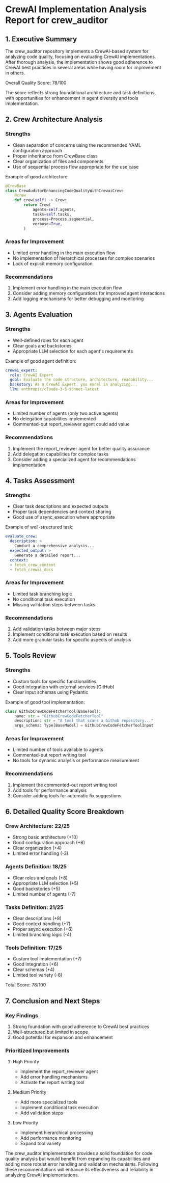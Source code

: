 # CrewAI Implementation Analysis Report for crew_auditor

## 1. Executive Summary

The crew_auditor repository implements a CrewAI-based system for analyzing code quality, focusing on evaluating CrewAI implementations. After thorough analysis, the implementation shows good adherence to CrewAI best practices in several areas while having room for improvement in others.

Overall Quality Score: 78/100

The score reflects strong foundational architecture and task definitions, with opportunities for enhancement in agent diversity and tools implementation.

## 2. Crew Architecture Analysis

### Strengths
- Clean separation of concerns using the recommended YAML configuration approach
- Proper inheritance from CrewBase class
- Clear organization of files and components
- Use of sequential process flow appropriate for the use case

Example of good architecture:
```python
@CrewBase
class CrewAuditorEnhancingCodeQualityWithCrewaiCrew:
    @crew
    def crew(self) -> Crew:
        return Crew(
            agents=self.agents,
            tasks=self.tasks,
            process=Process.sequential,
            verbose=True,
        )
```

### Areas for Improvement
- Limited error handling in the main execution flow
- No implementation of hierarchical processes for complex scenarios
- Lack of explicit memory configuration

### Recommendations
1. Implement error handling in the main execution flow
2. Consider adding memory configurations for improved agent interactions
3. Add logging mechanisms for better debugging and monitoring

## 3. Agents Evaluation

### Strengths
- Well-defined roles for each agent
- Clear goals and backstories
- Appropriate LLM selection for each agent's requirements

Example of good agent definition:
```yaml
crewai_expert:
  role: CrewAI Expert
  goal: Evaluate the code structure, architecture, readability...
  backstory: As a CrewAI Expert, you excel in analyzing...
  llm: anthropic/claude-3-5-sonnet-latest
```

### Areas for Improvement
- Limited number of agents (only two active agents)
- No delegation capabilities implemented
- Commented-out report_reviewer agent could add value

### Recommendations
1. Implement the report_reviewer agent for better quality assurance
2. Add delegation capabilities for complex tasks
3. Consider adding a specialized agent for recommendations implementation

## 4. Tasks Assessment

### Strengths
- Clear task descriptions and expected outputs
- Proper task dependencies and context sharing
- Good use of async_execution where appropriate

Example of well-structured task:
```yaml
evaluate_crew:
  description: >
    Conduct a comprehensive analysis...
  expected_output: >
    Generate a detailed report...
  context:
  - fetch_crew_content
  - fetch_crewai_docs
```

### Areas for Improvement
- Limited task branching logic
- No conditional task execution
- Missing validation steps between tasks

### Recommendations
1. Add validation tasks between major steps
2. Implement conditional task execution based on results
3. Add more granular tasks for specific aspects of analysis

## 5. Tools Review

### Strengths
- Custom tools for specific functionalities
- Good integration with external services (GitHub)
- Clear input schemas using Pydantic

Example of good tool implementation:
```python
class GithubCrewCodeFetcherTool(BaseTool):
    name: str = "GithubCrewCodeFetcherTool"
    description: str = "A tool that scans a Github repository..."
    args_schema: Type[BaseModel] = GithubCrewCodeFetcherToolInput
```

### Areas for Improvement
- Limited number of tools available to agents
- Commented-out report writing tool
- No tools for dynamic analysis or performance measurement

### Recommendations
1. Implement the commented-out report writing tool
2. Add tools for performance analysis
3. Consider adding tools for automatic fix suggestions

## 6. Detailed Quality Score Breakdown

### Crew Architecture: 22/25
- Strong basic architecture (+10)
- Good configuration approach (+8)
- Clear organization (+4)
- Limited error handling (-3)

### Agents Definition: 18/25
- Clear roles and goals (+8)
- Appropriate LLM selection (+5)
- Good backstories (+5)
- Limited number of agents (-7)

### Tasks Definition: 21/25
- Clear descriptions (+8)
- Good context handling (+7)
- Proper async execution (+6)
- Limited branching logic (-4)

### Tools Definition: 17/25
- Custom tool implementation (+7)
- Good integration (+6)
- Clear schemas (+4)
- Limited tool variety (-8)

Total Score: 78/100

## 7. Conclusion and Next Steps

### Key Findings
1. Strong foundation with good adherence to CrewAI best practices
2. Well-structured but limited in scope
3. Good potential for expansion and enhancement

### Prioritized Improvements
1. High Priority
   - Implement the report_reviewer agent
   - Add error handling mechanisms
   - Activate the report writing tool

2. Medium Priority
   - Add more specialized tools
   - Implement conditional task execution
   - Add validation steps

3. Low Priority
   - Implement hierarchical processing
   - Add performance monitoring
   - Expand tool variety

The crew_auditor implementation provides a solid foundation for code quality analysis but would benefit from expanding its capabilities and adding more robust error handling and validation mechanisms. Following these recommendations will enhance its effectiveness and reliability in analyzing CrewAI implementations.
